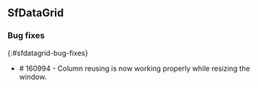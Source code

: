 ## SfDataGrid

### Bug fixes
{:#sfdatagrid-bug-fixes}

* \# 160994 - Column reusing is now working properly while resizing the window.

